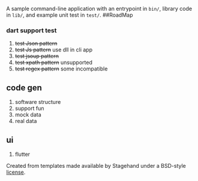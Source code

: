 A sample command-line application with an entrypoint in `bin/`, library code
in `lib/`, and example unit test in `test/`.
  ##RoadMap
### dart support test
1. ~~test Json pattern~~
2. ~~test Js pattern~~ use dll in cli app
3. ~~test jsoup pattern~~
3. ~~test xpath pattern~~ unsupported
3. ~~test regex pattern~~ some incompatible 
## code gen
1.  software structure
1.  support fun
1.  mock data
2.  real data
## ui
1. flutter 


Created from templates made available by Stagehand under a BSD-style
[license](https://github.com/dart-lang/stagehand/blob/master/LICENSE).
